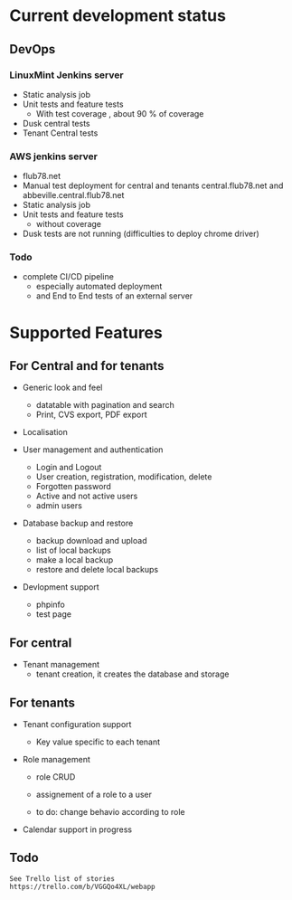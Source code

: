 # Current development status

## DevOps

### LinuxMint Jenkins server

* Static analysis job 
* Unit tests and feature tests
    - With test coverage , about 90 % of coverage
* Dusk central tests
* Tenant Central tests

### AWS jenkins server

* flub78.net
* Manual test deployment for central and tenants central.flub78.net and abbeville.central.flub78.net
* Static analysis job
* Unit tests and feature tests
    - without coverage 
* Dusk tests are not running (difficulties to deploy chrome driver)

### Todo

* complete CI/CD pipeline 
    - especially automated deployment
    - and End to End tests of an external server

# Supported Features

## For Central and for tenants

* Generic look and feel
    - datatable with pagination and search
    - Print, CVS export, PDF export
    
* Localisation
    
* User management and authentication
    - Login and Logout
    - User creation, registration, modification, delete
    - Forgotten password
    - Active and not active users
    - admin users
    
* Database backup and restore
    - backup download and upload
    - list of local backups
    - make a local backup
    - restore and delete local backups
     
* Devlopment support
    - phpinfo
    - test page
    

## For central

* Tenant management
    - tenant creation, it creates the database and storage
    

## For tenants

* Tenant configuration support
    - Key value specific to each tenant

* Role management
    - role CRUD
    - assignement of a role to a user
    
    - to do: change behavio according to role
    
* Calendar support in progress

## Todo

    See Trello list of stories
    https://trello.com/b/VGGQo4XL/webapp
